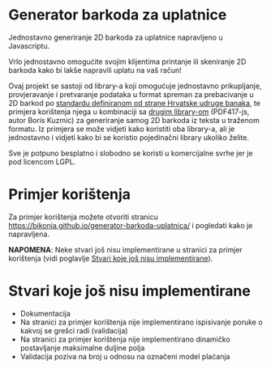# Generator barkoda za uplatnice
Jednostavno generiranje 2D barkoda za uplatnice napravljeno u Javascriptu.

Vrlo jednostavno omogućite svojim klijentima printanje ili skeniranje 2D barkoda kako bi lakše napravili uplatu na vaš račun!

Ovaj projekt se sastoji od library-a koji omogućuje jednostavno prikupljanje, provjeravanje i pretvaranje podataka u format spreman za prebacivanje u 2D barkod po [standardu definiranom od strane Hrvatske udruge banaka](http://www.hub.hr/sites/default/files/2dbc_0.pdf), te primjera korištenja njega u kombinaciji sa [drugim library-om](https://github.com/bkuzmic/pdf417-js) (PDF417-js, autor Boris Kuzmic) za generiranje samog 2D barkoda iz teksta u traženom formatu. Iz primjera se može vidjeti kako koristiti oba library-a, ali je jednostavno i vidjeti kako bi se koristio pojedinačni library ukoliko želite.

Sve je potpuno besplatno i slobodno se koristi u komercijalne svrhe jer je pod licencom LGPL.

# Primjer korištenja
Za primjer korištenja možete otvoriti stranicu https://bikonja.github.io/generator-barkoda-uplatnica/ i pogledati kako je napravljena.

**NAPOMENA**: Neke stvari još nisu implementirane u stranici za primjer korištenja (vidi poglavlje [Stvari koje još nisu implementirane](#stvari-koje-još-nisu-implementirane)).

# Stvari koje još nisu implementirane
* Dokumentacija
* Na stranici za primjer korištenja nije implementirano ispisivanje poruke o kakvoj se grešci radi (validacija)
* Na stranici za primjer korištenja nije implementirano dinamičko postavljanje maksimalne duljine polja
* Validacija poziva na broj u odnosu na označeni model plaćanja